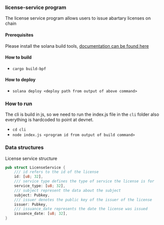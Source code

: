 ### license-service program

The license service program allows users to issue abartary licenses on chain 

#### Prerequisites

Please install the solana build tools, [documentation can be found here](https://docs.solana.com/cli/install-solana-cli-tools)

#### How to build

- `cargo build-bpf`

#### How to deploy

- `solana deploy <deploy path from output of above command>`

### How to run 

The cli is build in js, so we need to run the index.js file in the `cli` folder also everything is hardcoded to point at devnet.

- `cd cli`
- `node index.js <program id from output of build command>`

### Data structures

License service structure

```rust
pub struct LicenseService {
    /// id refers to the id of the license
    id: [u8; 32],
    /// service type defines the type of service the license is for
    service_type: [u8; 32],
    /// subject represent the data about the subject
    subject: Pubkey,
    /// issuer denotes the public key of the issuer of the license
    issuer: Pubkey,
    /// issuance_date represents the date the license was issued
    issuance_date: [u8; 32],
}
```
